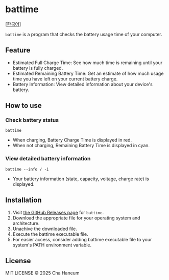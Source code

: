 # battime

[[한국어](README.kr.md)]

`battime` is a program that checks the battery usage time of your computer.

## Feature
- Estimated Full Charge Time: See how much time is remaining until your battery is fully charged.
- Estimated Remaining Battery Time: Get an estimate of how much usage time you have left on your current battery charge.
- Battery Information: View detailed information about your device's battery.

## How to use
### Check battery status
```shell
battime
```
- When charging, Battery Charge Time is displayed in red.
- When not charging, Remaining Battery Time is displayed in cyan.

### View detailed battery information
```shell
battime --info / -i
```
- Your battery information (state, capacity, voltage, charge rate) is displayed.

## Installation
1. Visit [the GitHub Releases page](https://github.com/chebread/battime/releases) for `battime`.
2. Download the appropriate file for your operating system and architecture.
3. Unachive the downloaded file.
4. Execute the battime executable file.
5. For easier access, consider adding battime executable file to your system's PATH environment variable.

## License
MIT LICENSE &copy; 2025 Cha Haneum
